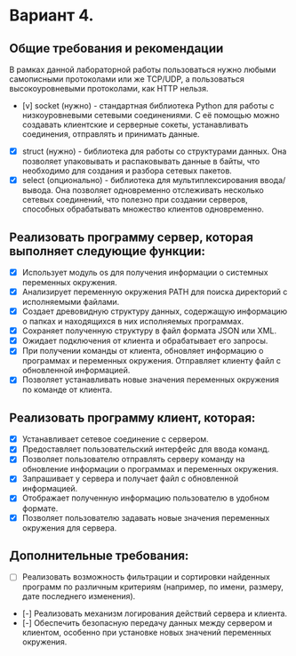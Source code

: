 # Вариант 4.

## Общие требования и рекомендации
В рамках данной лабораторной работы пользоваться нужно любыми самописными протоколами или же TCP/UDP, а пользоваться высокоуровневыми протоколами, как HTTP нельзя.

- [v] socket (нужно) - стандартная библиотека Python для работы с низкоуровневыми сетевыми
  соединениями. С её помощью можно создавать клиентские и серверные сокеты,
  устанавливать соединения, отправлять и принимать данные.
- [x] struct (нужно) - библиотека для работы со структурами данных. Она позволяет упаковывать
  и распаковывать данные в байты, что необходимо для создания и разбора сетевых пакетов.
- [x] select (опционально) - библиотека для мультиплексирования ввода/вывода. Она позволяет
  одновременно отслеживать несколько сетевых соединений, что полезно при создании
  серверов, способных обрабатывать множество клиентов одновременно.

## Реализовать программу сервер, которая выполняет следующие функции:
- [x] Использует модуль os для получения информации о системных переменных окружения.
- [x] Анализирует переменную окружения PATH для поиска директорий с исполняемыми файлами.
- [x] Создает древовидную структуру данных, содержащую информацию о папках и находящихся в них исполняемых программах.
- [x] Сохраняет полученную структуру в файл формата JSON или XML.
- [x] Ожидает подключения от клиента и обрабатывает его запросы.
- [x] При получении команды от клиента, обновляет информацию о программах и переменных окружения. Отправляет клиенту файл с обновленной информацией.
- [x] Позволяет устанавливать новые значения переменных окружения по команде от клиента.

## Реализовать программу клиент, которая:
- [x] Устанавливает сетевое соединение с сервером.
- [x] Предоставляет пользовательский интерфейс для ввода команд.
- [x] Позволяет пользователю отправлять серверу команду на обновление информации о программах и переменных окружения.
- [x] Запрашивает у сервера и получает файл с обновленной информацией.
- [x] Отображает полученную информацию пользователю в удобном формате.
- [x] Позволяет пользователю задавать новые значения переменных окружения для сервера.

## Дополнительные требования:
- [ ] Реализовать возможность фильтрации и сортировки найденных программ по различным критериям (например, по имени, размеру, дате последнего изменения).
- [-] Реализовать механизм логирования действий сервера и клиента.
- [-] Обеспечить безопасную передачу данных между сервером и клиентом, особенно при установке новых значений переменных окружения.
